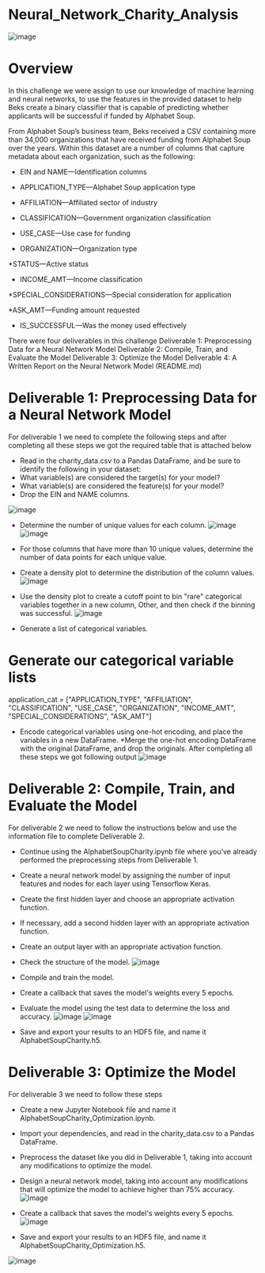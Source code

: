 # Neural_Network_Charity_Analysis
![image](https://user-images.githubusercontent.com/112978144/228309768-3cfc1c2d-196a-4cdc-b335-b7e2716e3fa8.png)


# Overview

In this challenge we were assign to use our knowledge of machine learning and neural networks, to use the features in the provided dataset to help Beks create a binary classifier that is capable of predicting whether applicants will be successful if funded by Alphabet Soup.

From Alphabet Soup’s business team, Beks received a CSV containing more than 34,000 organizations that have received funding from Alphabet Soup over the years. Within this dataset are a number of columns that capture metadata about each organization, such as the following:

* EIN and NAME—Identification columns

* APPLICATION_TYPE—Alphabet Soup application type

* AFFILIATION—Affiliated sector of industry

* CLASSIFICATION—Government organization classification

* USE_CASE—Use case for funding

* ORGANIZATION—Organization type

*STATUS—Active status

* INCOME_AMT—Income classification

*SPECIAL_CONSIDERATIONS—Special consideration for application

*ASK_AMT—Funding amount requested

* IS_SUCCESSFUL—Was the money used effectively

There were four deliverables in this challenge 
Deliverable 1: Preprocessing Data for a Neural Network Model
Deliverable 2: Compile, Train, and Evaluate the Model
Deliverable 3: Optimize the Model
Deliverable 4: A Written Report on the Neural Network Model (README.md)

# Deliverable 1: Preprocessing Data for a Neural Network Model
For deliverable 1 we need to complete the following steps and after completing all these steps we got the required table that is attached below

* Read in the charity_data.csv to a Pandas DataFrame, and be sure to identify the following in your dataset:
* What variable(s) are considered the target(s) for your model?
* What variable(s) are considered the feature(s) for your model?
* Drop the EIN and NAME columns.

![image](https://user-images.githubusercontent.com/112978144/228295563-7827a30f-a02f-4439-b745-2048c1401b0d.png)

* Determine the number of unique values for each column.
![image](https://user-images.githubusercontent.com/112978144/228295759-72d59725-f369-4f86-b54a-3f924639e406.png)
![image](https://user-images.githubusercontent.com/112978144/228296086-4814285b-d4b2-4155-80b0-41365e971173.png)

* For those columns that have more than 10 unique values, determine the number of data points for each unique value.
* Create a density plot to determine the distribution of the column values.
![image](https://user-images.githubusercontent.com/112978144/228296507-8f012b3a-e702-41ce-b9b1-89af856d142a.png)

* Use the density plot to create a cutoff point to bin "rare" categorical variables together in a new column, Other, and then check if the binning was successful.
![image](https://user-images.githubusercontent.com/112978144/228297380-f6f22fe0-d7b6-425e-8be6-b7adcf6ae233.png)

* Generate a list of categorical variables.
# Generate our categorical variable lists
application_cat = ["APPLICATION_TYPE", "AFFILIATION", "CLASSIFICATION", "USE_CASE", "ORGANIZATION", "INCOME_AMT", 
                  "SPECIAL_CONSIDERATIONS", "ASK_AMT"]
* Encode categorical variables using one-hot encoding, and place the variables in a new DataFrame.
*Merge the one-hot encoding DataFrame with the original DataFrame, and drop the originals. After completing all these steps we got following output
![image](https://user-images.githubusercontent.com/112978144/228297943-f306a580-2622-4dfb-9de7-356ce6c3e9f7.png)

# Deliverable 2: Compile, Train, and Evaluate the Model
For deliverable 2 we need to follow the instructions below and use the information file to complete Deliverable 2.

* Continue using the AlphabetSoupCharity.ipynb file where you’ve already performed the preprocessing steps from Deliverable 1.
* Create a neural network model by assigning the number of input features and nodes for each layer using Tensorflow Keras.
* Create the first hidden layer and choose an appropriate activation function.
* If necessary, add a second hidden layer with an appropriate activation function.
* Create an output layer with an appropriate activation function.
* Check the structure of the model.
![image](https://user-images.githubusercontent.com/112978144/228301076-03977463-a404-4d0e-a125-ef2ab08430ec.png)

* Compile and train the model.
* Create a callback that saves the model's weights every 5 epochs.
* Evaluate the model using the test data to determine the loss and accuracy.
![image](https://user-images.githubusercontent.com/112978144/228301492-c04eb2f1-326f-4b86-8aa0-89352412d2a7.png)
![image](https://user-images.githubusercontent.com/112978144/228301932-6b63ef07-f912-4e8b-beee-cc76f50760f9.png)

* Save and export your results to an HDF5 file, and name it AlphabetSoupCharity.h5.

# Deliverable 3: Optimize the Model
For deliverable 3 we need to follow these steps
* Create a new Jupyter Notebook file and name it AlphabetSoupCharity_Optimization.ipynb.
* Import your dependencies, and read in the charity_data.csv to a Pandas DataFrame.
* Preprocess the dataset like you did in Deliverable 1, taking into account any modifications to optimize the model.
* Design a neural network model, taking into account any modifications that will optimize the model to achieve higher than 75% accuracy.
![image](https://user-images.githubusercontent.com/112978144/228309440-d8976aaa-8665-4c1b-88c2-5b401124064f.png)

* Create a callback that saves the model's weights every 5 epochs.
![image](https://user-images.githubusercontent.com/112978144/228308953-c71f4289-1233-4816-a8f1-343290aa2e11.png)

* Save and export your results to an HDF5 file, and name it AlphabetSoupCharity_Optimization.h5.










![image](https://user-images.githubusercontent.com/112978144/228301802-1686e79c-0c04-49a4-b64a-7bc08532f974.png)

